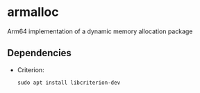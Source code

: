 # armalloc
Arm64 implementation of a dynamic memory allocation package

## Dependencies
* Criterion:
    ```
    sudo apt install libcriterion-dev
    ```

